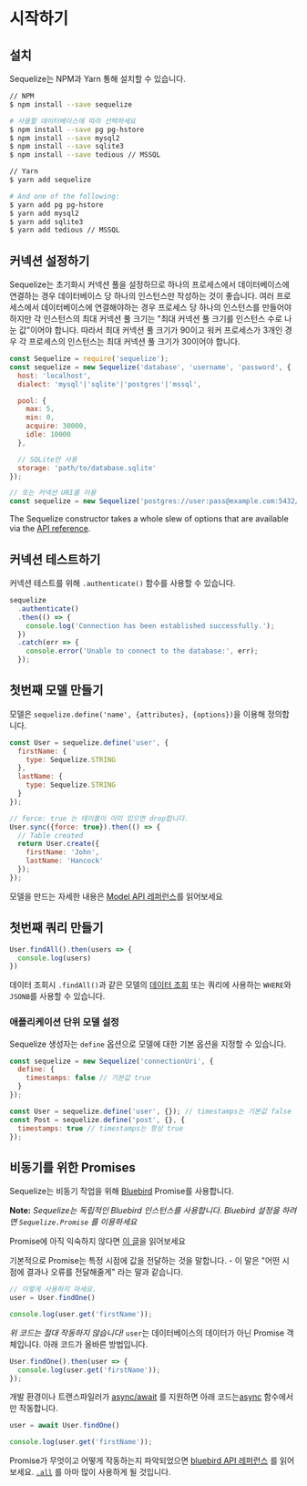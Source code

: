 # 시작하기

## 설치

Sequelize는 NPM과 Yarn 통해 설치할 수 있습니다.

```bash
// NPM
$ npm install --save sequelize

# 사용할 데이터베이스에 따라 선택하세요
$ npm install --save pg pg-hstore
$ npm install --save mysql2
$ npm install --save sqlite3
$ npm install --save tedious // MSSQL

// Yarn
$ yarn add sequelize

# And one of the following:
$ yarn add pg pg-hstore
$ yarn add mysql2
$ yarn add sqlite3
$ yarn add tedious // MSSQL
```

## 커넥션 설정하기

Sequelize는 초기화시 커넥션 풀을 설정하므로 하나의 프로세스에서 데이터베이스에 연결하는 경우 데이터베이스 당 하나의 인스턴스만 작성하는 것이 좋습니다. 여러 프로세스에서 데이터베이스에 연결해야하는 경우 프로세스 당 하나의 인스턴스를 만들어야하지만 각 인스턴스의 최대 커넥션 풀 크기는 "최대 커넥션 풀 크기를 인스턴스 수로 나눈 값"이어야 합니다. 따라서 최대 커넥션 풀 크기가 90이고 워커 프로세스가 3개인 경우 각 프로세스의 인스턴스는 최대 커넥션 풀 크기가 30이어야 합니다.

```js
const Sequelize = require('sequelize');
const sequelize = new Sequelize('database', 'username', 'password', {
  host: 'localhost',
  dialect: 'mysql'|'sqlite'|'postgres'|'mssql',

  pool: {
    max: 5,
    min: 0,
    acquire: 30000,
    idle: 10000
  },

  // SQLite만 사용
  storage: 'path/to/database.sqlite'
});

// 또는 커넥션 URI를 이용
const sequelize = new Sequelize('postgres://user:pass@example.com:5432/dbname');
```

The Sequelize constructor takes a whole slew of options that are available via the [API reference](/class/lib/sequelize.js%7ESequelize.html).

## 커넥션 테스트하기

커넥션 테스트를 위해 `.authenticate()` 함수를 사용할 수 있습니다.

```js
sequelize
  .authenticate()
  .then(() => {
    console.log('Connection has been established successfully.');
  })
  .catch(err => {
    console.error('Unable to connect to the database:', err);
  });
```

## 첫번째 모델 만들기

모델은 `sequelize.define('name', {attributes}, {options})`을 이용해 정의합니다.

```js
const User = sequelize.define('user', {
  firstName: {
    type: Sequelize.STRING
  },
  lastName: {
    type: Sequelize.STRING
  }
});

// force: true 는 테이블이 이미 있으면 drop합니다.
User.sync({force: true}).then(() => {
  // Table created
  return User.create({
    firstName: 'John',
    lastName: 'Hancock'
  });
});
```

모델을 만드는 자세한 내용은 [Model API 레퍼런스](/class/lib/model.js%7EModel.html)를 읽어보세요

## 첫번째 쿼리 만들기

```js
User.findAll().then(users => {
  console.log(users)
})
```

데이터 조회시 `.findAll()`과 같은 모델의 [데이터 조회](/manual/tutorial/models-usage.html#data-retrieval-finders) 또는 쿼리에 사용하는 `WHERE`와 `JSONB`를 사용할 수 있습니다.

### 애플리케이션 단위 모델 설정

Sequelize 생성자는 `define` 옵션으로 모델에 대한 기본 옵션을 지정할 수 있습니다.

```js
const sequelize = new Sequelize('connectionUri', {
  define: {
    timestamps: false // 기본값 true
  }
});

const User = sequelize.define('user', {}); // timestamps는 기본값 false
const Post = sequelize.define('post', {}, {
  timestamps: true // timestamps는 항상 true
});
```

## 비동기를 위한 Promises

Sequelize는 비동기 작업을 위해 [Bluebird](http://bluebirdjs.com) Promise를 사용합니다.

**Note:** *Sequelize는 독립적인 Bluebird 인스턴스를 사용합니다. Bluebird 설정을 하려면 `Sequelize.Promise` 를 이용하세요*

Promise에 아직 익숙하지 않다면 [이 글](http://bluebirdjs.com/docs/why-promises.html)을 읽어보세요

기본적으로 Promise는 특정 시점에 값을 전달하는 것을 말합니다. - 이 말은 "어떤 시점에 결과나 오류를 전달해줄게" 라는 말과 같습니다.

```js
// 이렇게 사용하지 마세요.
user = User.findOne()

console.log(user.get('firstName'));
```

*위 코드는 절대 작동하지 않습니다!* `user`는 데이터베이스의 데이터가 아닌 Promise 객체입니다. 아래 코드가 올바른 방법입니다.

```js
User.findOne().then(user => {
  console.log(user.get('firstName'));
});
```

개발 환경이나 트랜스파일러가 [async/await](https://developer.mozilla.org/en-US/docs/Web/JavaScript/Reference/Operators/await) 를 지원하면  아래 코드는[async](https://developer.mozilla.org/en-US/docs/Web/JavaScript/Reference/Statements/async_function) 함수에서만 작동합니다.

```js
user = await User.findOne()

console.log(user.get('firstName'));
```

Promise가 무엇이고 어떻게 작동하는지 파악되었으면 [bluebird API 레퍼런스](http://bluebirdjs.com/docs/api-reference.html) 를 읽어보세요. [`.all`](http://bluebirdjs.com/docs/api/promise.all.html) 를 아마 많이 사용하게 될 것입니다.
